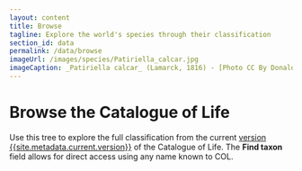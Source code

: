 ```yaml
---
layout: content
title: Browse
tagline: Explore the world's species through their classification
section_id: data
permalink: /data/browse
imageUrl: /images/species/Patiriella_calcar.jpg
imageCaption: _Patiriella calcar_ (Lamarck, 1816) - [Photo CC By Donald Hobern](https://www.flickr.com/photos/dhobern/42551733071)
---
```


# Browse the Catalogue of Life
Use this tree to explore the full classification from the current <a href="/data/metadata">version {{site.metadata.current.version}}</a> of the Catalogue of Life.
The **Find taxon** field allows for direct access using any name known to COL.


<div class="row" style="background: white; margin-top: 00px; margin-bottom: 00px">
  <div id="tree" class="catalogue-of-life"></div>
</div>
  <script >
    'use strict';

const e = React.createElement;

class PublicTree extends React.Component {

    render() {
       
      return e(
        ColBrowser.Tree,
        { catalogueKey: '{{ site.react.datasetKey }}' , pathToTaxon: '{{ site.react.pathToTaxon }}', pathToDataset: '{{ site.react.pathToDataset }}' , auth: '{{ site.react.auth }}', showTreeOptions: true, type: "project"}
      );
    }
  }

const domContainer = document.querySelector('#tree');
ReactDOM.render(e(PublicTree), domContainer);
  </script>